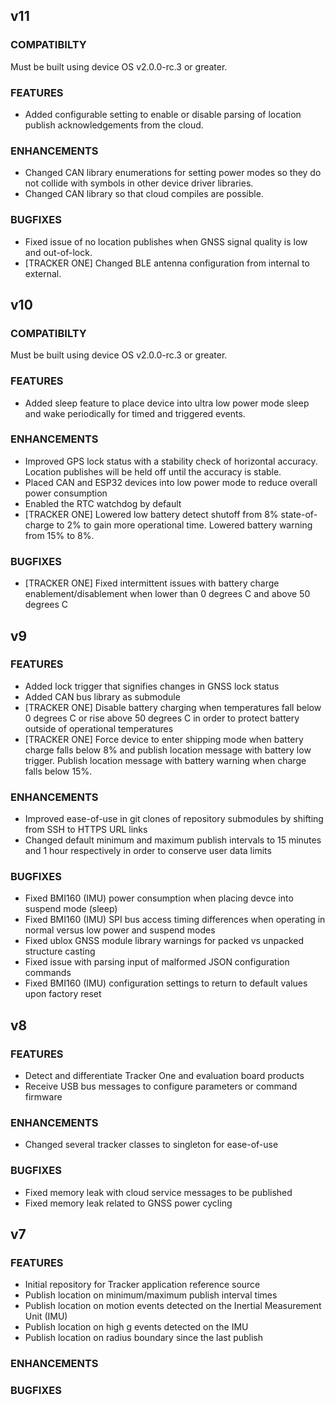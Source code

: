 ## v11

### COMPATIBILTY

Must be built using device OS v2.0.0-rc.3 or greater.

### FEATURES

- Added configurable setting to enable or disable parsing of location publish acknowledgements from the cloud.

### ENHANCEMENTS

- Changed CAN library enumerations for setting power modes so they do not collide with symbols in other device driver libraries.
- Changed CAN library so that cloud compiles are possible.

### BUGFIXES

- Fixed issue of no location publishes when GNSS signal quality is low and out-of-lock.
- [TRACKER ONE] Changed BLE antenna configuration from internal to external.


## v10

### COMPATIBILTY

Must be built using device OS v2.0.0-rc.3 or greater.

### FEATURES

- Added sleep feature to place device into ultra low power mode sleep and wake periodically for timed and triggered events.

### ENHANCEMENTS

- Improved GPS lock status with a stability check of horizontal accuracy.  Location publishes will be held off until the accuracy is stable.
- Placed CAN and ESP32 devices into low power mode to reduce overall power consumption
- Enabled the RTC watchdog by default
- [TRACKER ONE] Lowered low battery detect shutoff from 8% state-of-charge to 2% to gain more operational time.  Lowered battery warning from 15% to 8%.

### BUGFIXES

- [TRACKER ONE] Fixed intermittent issues with battery charge enablement/disablement when lower than 0 degrees C and above 50 degrees C


## v9

### FEATURES

- Added lock trigger that signifies changes in GNSS lock status
- Added CAN bus library as submodule
- [TRACKER ONE] Disable battery charging when temperatures fall below 0 degrees C or rise above 50 degrees C in order to protect battery outside of operational temperatures
- [TRACKER ONE] Force device to enter shipping mode when battery charge falls below 8% and publish location message with battery low trigger.  Publish location message with battery warning when charge falls below 15%.

### ENHANCEMENTS

- Improved ease-of-use in git clones of repository submodules by shifting from SSH to HTTPS URL links
- Changed default minimum and maximum publish intervals to 15 minutes and 1 hour respectively in order to conserve user data limits

### BUGFIXES

- Fixed BMI160 (IMU) power consumption when placing devce into suspend mode (sleep)
- Fixed BMI160 (IMU) SPI bus access timing differences when operating in normal versus low power and suspend modes
- Fixed ublox GNSS module library warnings for packed vs unpacked structure casting
- Fixed issue with parsing input of malformed JSON configuration commands
- Fixed BMI160 (IMU) configuration settings to return to default values upon factory reset


## v8

### FEATURES

- Detect and differentiate Tracker One and evaluation board products
- Receive USB bus messages to configure parameters or command firmware

### ENHANCEMENTS

- Changed several tracker classes to singleton for ease-of-use

### BUGFIXES

 - Fixed memory leak with cloud service messages to be published
 - Fixed memory leak related to GNSS power cycling


## v7

### FEATURES

- Initial repository for Tracker application reference source
- Publish location on minimum/maximum publish interval times
- Publish location on motion events detected on the Inertial Measurement Unit (IMU)
- Publish location on high g events detected on the IMU
- Publish location on radius boundary since the last publish

### ENHANCEMENTS


### BUGFIXES
